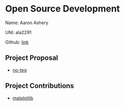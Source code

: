 # Open Source Development

Name: Aaron Ashery

UNI: ala2291

Github: [link](https://github.com/AaronAshery)

## Project Proposal

- [no-teg](../projects/python/no-teg.md)

## Project Contributions
- [matplotlib](../projects/python/matplotlib.md)
